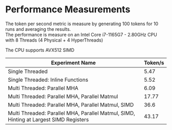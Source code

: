 # Performance Measurements

The token per second metric is measure by generating 100 tokens for 10 runs and averaging the results.  
The performance is measure on an Intel Core i7-1165G7 - 2.80GHz CPU with 8 Threads (4 Physical + 4 HyperThreads)  

The CPU supports AVX512 SIMD  

| Experiment Name | Token/s |
|-----------------|---------|
| Single Threaded    |   5.47      |
| Single Threaded: Inline Functions    |   5.52      |
| Multi Threaded: Parallel MHA    |   6.09      |
| Multi Threaded: Parallel MHA, Parallel Matmul    |   17.77      |
| Multi Threaded: Parallel MHA, Parallel Matmul, SIMD    |   36.6      |
| Multi Threaded: Parallel MHA, Parallel Matmul, SIMD, Hinting at Largest SIMD Registers    |   43.17      |